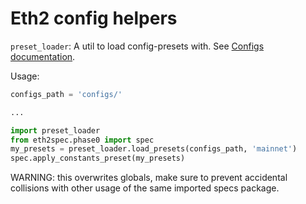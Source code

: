 # Eth2 config helpers

`preset_loader`: A util to load config-presets with.
See [Configs documentation](../../../configs/README.md).

Usage:

```python
configs_path = 'configs/'

...

import preset_loader
from eth2spec.phase0 import spec
my_presets = preset_loader.load_presets(configs_path, 'mainnet')
spec.apply_constants_preset(my_presets)
```

WARNING: this overwrites globals, make sure to prevent accidental collisions with other usage of the same imported specs package.
